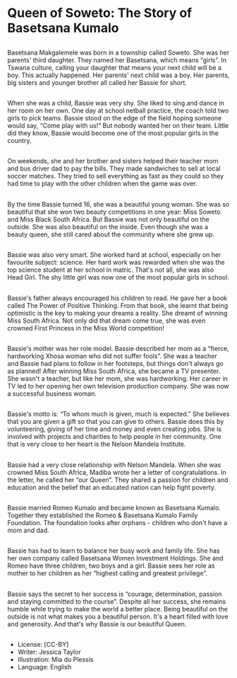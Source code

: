 # Queen of Soweto: The Story of Basetsana Kumalo

##
Basetsana Makgalemele was born
in a township called Soweto. She
was her parents' third daughter.
They named her Basetsana, which
means “girls”. In Tswana culture,
calling your daughter that means
your next child will be a boy. This
actually happened. Her parents'
next child was a boy. Her parents,
big sisters and younger brother all
called her Bassie for short.

##
When she was a child, Bassie was
very shy. She liked to sing and
dance in her room on her own.
One day at school netball practice,
the coach told two girls to pick
teams. Bassie stood on the edge of
the field hoping someone would
say, “Come play with us!” But
nobody wanted her on their team.
Little did they know, Bassie would
become one of the most popular
girls in the country.

##
On weekends, she and her brother
and sisters helped their teacher
mom and bus driver dad to pay the
bills. They made sandwiches to sell
at local soccer matches. They tried
to sell everything as fast as they
could so they had time to play with
the other children when the game
was over.

##
By the time Bassie turned 16, she
was a beautiful young woman. She
was so beautiful that she won two
beauty competitions in one year:
Miss Soweto and Miss Black South
Africa.
But Bassie was not only beautiful on
the outside. She was also beautiful
on the inside. Even though she was
a beauty queen, she still cared
about the community where she
grew up.

##
Bassie was also very smart. She
worked hard at school, especially on
her favourite subject: science. Her
hard work was rewarded when she
was the top science student at her
school in matric. That's not all, she
was also Head Girl. The shy little
girl was now one of the most
popular girls in school.

##
Bassie's father always encouraged
his children to read. He gave her a
book called The Power of Positive
Thinking. From that book, she learnt
that being optimistic is the key to
making your dreams a reality. She
dreamt of winning Miss South
Africa. Not only did that dream
come true, she was even crowned
First Princess in the Miss World
competition!

##
Bassie's mother was her role model.
Bassie described her mom as a
“fierce, hardworking Xhosa woman
who did not suffer fools”. She was a
teacher and Bassie had plans to
follow in her footsteps, but things
don't always go as planned! After
winning Miss South Africa, she
became a TV presenter. She wasn't
a teacher, but like her mom, she
was hardworking. Her career in TV
led to her opening her own
television production company. She
was now a successful business
woman.

##
Bassie's motto is: “To whom much
is given, much is expected.” She
believes that you are given a gift so
that you can give to others. Bassie
does this by volunteering, giving of
her time and money and even
creating jobs. She is involved with
projects and charities to help
people in her community. One that
is very close to her heart is the
Nelson Mandela Institute.

##
Bassie had a very close relationship
with Nelson Mandela. When she was
crowned Miss South Africa, Madiba
wrote her a letter of
congratulations. In the letter, he
called her “our Queen”. They shared
a passion for children and education
and the belief that an educated
nation can help fight poverty.

##
Bassie married Romeo Kumalo and
became known as Basetsana
Kumalo.
Together they established the
Romeo & Basetsana Kumalo Family
Foundation. The foundation looks
after orphans - children who don't
have a mom and dad.

##
Bassie has had to learn to balance
her busy work and family life.
She has her own company called
Basetsana Women Investment
Holdings. She and Romeo have
three children, two boys and a girl.
Bassie sees her role as mother to
her children as her “highest calling
and greatest privilege”.

##
Bassie says the secret to her
success is “courage, determination,
passion and staying committed to
the course”. Despite all her
success, she remains humble while
trying to make the world a better
place.
Being beautiful on the outside is not
what makes you a beautiful person.
It's a heart filled with love and
generosity. And that's why Bassie is
our beautiful Queen.

##
* License: [CC-BY]
* Writer: Jessica Taylor
* Illustration: Mia du Plessis
* Language: English
